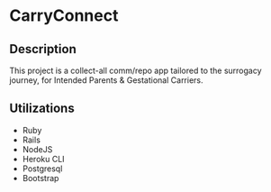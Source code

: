 # CarryConnect

## Description

This project is a collect-all comm/repo app tailored to the surrogacy journey, for Intended Parents & Gestational Carriers.

## Utilizations

- Ruby
- Rails
- NodeJS
- Heroku CLI
- Postgresql
- Bootstrap

